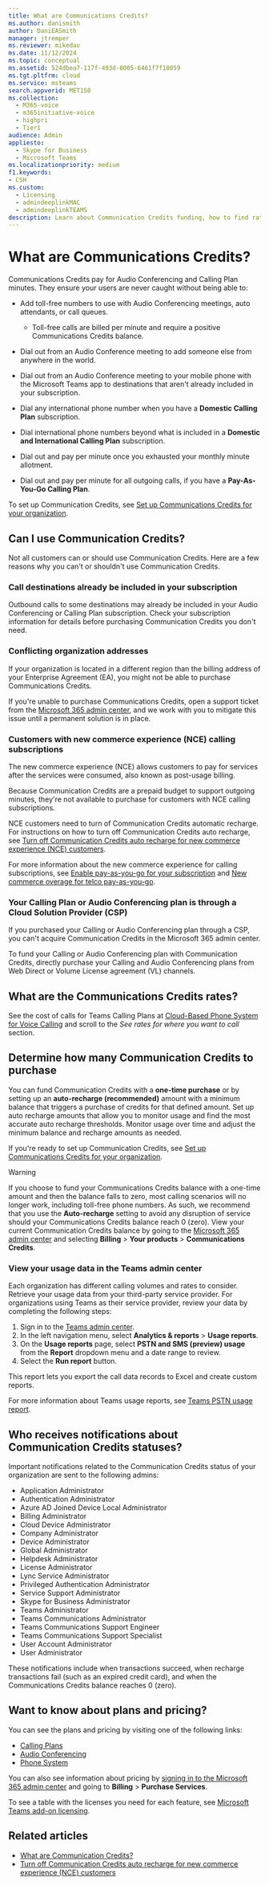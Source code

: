 ```yaml
---
title: What are Communications Credits?
ms.author: danismith
author: DaniEASmith
manager: jtremper
ms.reviewer: mikedav
ms.date: 11/12/2024
ms.topic: conceptual
ms.assetid: 524dbea7-117f-493d-8005-6461f7f10059
ms.tgt.pltfrm: cloud
ms.service: msteams
search.appverid: MET150
ms.collection: 
  - M365-voice
  - m365initiative-voice
  - highpri
  - Tier1
audience: Admin
appliesto: 
  - Skype for Business
  - Microsoft Teams
ms.localizationpriority: medium
f1.keywords:
- CSH
ms.custom: 
  - Licensing
  - admindeeplinkMAC
  - admindeeplinkTEAMS
description: Learn about Communication Credits funding, how to find rates, and what services you receive.
---
```


# What are Communications Credits?

Communications Credits pay for Audio Conferencing and Calling Plan minutes. They ensure your users are never caught without being able to:
  
- Add toll-free numbers to use with Audio Conferencing meetings, auto attendants, or call queues.
  - Toll-free calls are billed per minute and require a positive Communications Credits balance.

- Dial out from an Audio Conference meeting to add someone else from anywhere in the world.

- Dial out from an Audio Conference meeting to your mobile phone with the Microsoft Teams app to destinations that aren't already included in your subscription.

- Dial any international phone number when you have a **Domestic Calling Plan** subscription.

- Dial international phone numbers beyond what is included in a **Domestic and International Calling Plan** subscription.

- Dial out and pay per minute once you exhausted your monthly minute allotment.

- Dial out and pay per minute for all outgoing calls, if you have a **Pay-As-You-Go Calling Plan**.

To set up Communication Credits, see [Set up Communications Credits for your organization](set-up-communications-credits-for-your-organization.md).

## Can I use Communication Credits?

Not all customers can or should use Communication Credits. Here are a few reasons why you can't or shouldn't use Communication Credits.

### Call destinations already be included in your subscription

Outbound calls to some destinations may already be included in your Audio Conferencing or Calling Plan subscription. Check your subscription information for details before purchasing Communication Credits you don't need.
  
### Conflicting organization addresses

If your organization is located in a different region than the billing address of your Enterprise Agreement (EA), you might not be able to purchase Communications Credits.

If you're unable to purchase Communications Credits, open a support ticket from the [Microsoft 365 admin center](https://go.microsoft.com/fwlink/p/?linkid=2166757), and we work with you to mitigate this issue until a permanent solution is in place.

### Customers with new commerce experience (NCE) calling subscriptions

The new commerce experience (NCE) allows customers to pay for services after the services were consumed, also known as post-usage billing.

Because Communication Credits are a prepaid budget to support outgoing minutes, they're not available to purchase for customers with NCE calling subscriptions.

NCE customers need to turn of Communication Credits automatic recharge. For instructions on how to turn off Communication Credits auto recharge, see [Turn off Communication Credits auto recharge for new commerce experience (NCE) customers](turn-off-communication-credits-auto-recharge-for-nce-customers.md).

For more information about the new commerce experience for calling subscriptions, see [Enable pay-as-you-go for your subscription](/microsoft-365/commerce/subscriptions/manage-pay-as-you-go-services) and [New commerce overage for telco pay-as-you-go](/partner-center/new-commerce-telco-payg).

### Your Calling Plan or Audio Conferencing plan is through a Cloud Solution Provider (CSP)

If you purchased your Calling or Audio Conferencing plan through a CSP, you can't acquire Communication Credits in the Microsoft 365 admin center.

To fund your Calling or Audio Conferencing plan with Communication Credits, directly purchase your Calling and Audio Conferencing plans from Web Direct or Volume License agreement (VL) channels.

## What are the Communications Credits rates?

See the cost of calls for Teams Calling Plans at [Cloud-Based Phone System for Voice Calling](https://go.microsoft.com/fwlink/p/?LinkId=799523) and scroll to the *See rates for where you want to call* section.
  
## Determine how many Communication Credits to purchase

You can fund Communication Credits with a **one-time purchase** or by setting up an **auto-recharge (recommended)** amount with a minimum balance that triggers a purchase of credits for that defined amount. Set up auto recharge amounts that allow you to monitor usage and find the most accurate auto recharge thresholds. Monitor usage over time and adjust the minimum balance and recharge amounts as needed.
  
If you're ready to set up Communication Credits, see [Set up Communications Credits for your organization](set-up-communications-credits-for-your-organization.md).

> [!WARNING]
> If you choose to fund your Communications Credits balance with a one-time amount and then the balance falls to zero, most calling scenarios will no longer work, including toll-free phone numbers. As such, we recommend that you use the **Auto-recharge** setting to avoid any disruption of service should your Communications Credits balance reach 0 (zero). View your current Communication Credits balance by going to the [Microsoft 365 admin center](https://go.microsoft.com/fwlink/p/?linkid=2024339) and selecting **Billing** > **Your products** > **Communications Credits**.

### View your usage data in the Teams admin center

Each organization has different calling volumes and rates to consider. Retrieve your usage data from your third-party service provider. For organizations using Teams as their service provider, review your data by completing the following steps:

1. Sign in to the [Teams admin center](https://go.microsoft.com/fwlink/p/?linkid=2066851).
1. In the left navigation menu, select **Analytics & reports** > **Usage reports**.
1. On the **Usage reports** page, select **PSTN and SMS (preview) usage** from the **Report** dropdown menu and a date range to review.
1. Select the **Run report** button.
  
This report lets you export the call data records to Excel and create custom reports.

For more information about Teams usage reports, see [Teams PSTN usage report](teams-analytics-and-reports/pstn-usage-report.md).

## Who receives notifications about Communication Credits statuses?

Important notifications related to the Communication Credits status of your organization are sent to the following admins:

- Application Administrator
- Authentication Administrator
- Azure AD Joined Device Local Administrator
- Billing Administrator
- Cloud Device Administrator
- Company Administrator
- Device Administrator
- Global Administrator
- Helpdesk Administrator
- License Administrator
- Lync Service Administrator
- Privileged Authentication Administrator
- Service Support Administrator
- Skype for Business Administrator
- Teams Administrator
- Teams Communications Administrator
- Teams Communications Support Engineer
- Teams Communications Support Specialist
- User Account Administrator
- User Administrator

These notifications include when transactions succeed, when recharge transactions fail (such as an expired credit card), and when the Communications Credits balance reaches 0 (zero).
  
## Want to know about plans and pricing?

You can see the plans and pricing by visiting one of the following links:
  
- [Calling Plans](https://go.microsoft.com/fwlink/?linkid=799761)
- [Audio Conferencing](https://go.microsoft.com/fwlink/?linkid=799762)
- [Phone System](https://go.microsoft.com/fwlink/?linkid=799763 )

You can also see information about pricing by [signing in to the Microsoft 365 admin center](https://portal.office.com/adminportal/home?add=sub&amp;adminportal=1#/catalog) and going to **Billing** > **Purchase Services**.
  
To see a table with the licenses you need for each feature, see [Microsoft Teams add-on licensing](./teams-add-on-licensing/microsoft-teams-add-on-licensing.md).

## Related articles

- [What are Communication Credits?](what-are-communications-credits.md)
- [Turn off Communication Credits auto recharge for new commerce experience (NCE) customers](turn-off-communication-credits-auto-recharge-for-nce-customers.md)
